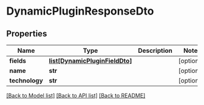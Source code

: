 # DynamicPluginResponseDto

## Properties
Name | Type | Description | Notes
------------ | ------------- | ------------- | -------------
**fields** | [**list[DynamicPluginFieldDto]**](DynamicPluginFieldDto.md) |  | [optional] 
**name** | **str** |  | [optional] 
**technology** | **str** |  | [optional] 

[[Back to Model list]](../README.md#documentation-for-models) [[Back to API list]](../README.md#documentation-for-api-endpoints) [[Back to README]](../README.md)


